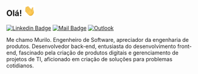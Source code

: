 <h2> Olá! <img src="https://raw.githubusercontent.com/ABSphreak/ABSphreak/master/gifs/Hi.gif" width="30px"></h2>

[![Linkedin Badge](https://img.shields.io/badge/-Murilo%20Duarte-blue?style=flat-square&logo=Linkedin&logoColor=white&link=https://www.linkedin.com/in/muriloduarteg/)](https://www.linkedin.com/in/muriloduarteg/)
[![Mail Badge](https://img.shields.io/badge/-muriloduartegoncalves@gmail.com-D44638?style=flat-square&logo=gmail&logoColor=white&link=mailto:muriloduartegoncalves@gmail.com)](mailto:muriloduartegoncalves@gmail.com)
[![Outlook](https://img.shields.io/badge/-muriloduartegoncalves@hotmail.com-0078D4?style=flat&logo=Microsoft-Outlook&logoColor=white)](mailto:muriloduartegoncalves@hotmail.com)

Me chamo Murilo. Engenheiro de Software, apreciador da engenharia de produtos. Desenvolvedor back-end, entusiasta do desenvolvimento front-end, fascinado pela criação de produtos digitais e gerenciamento de projetos de TI, aficionado em criação de soluções para problemas cotidianos.
